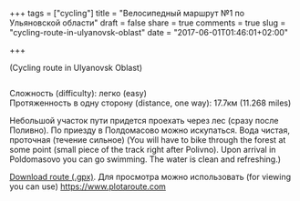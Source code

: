 +++
tags = ["cycling"]
title = "Велосипедный маршрут №1 по Ульяновской области"
draft = false
share = true
comments = true
slug = "cycling-route-in-ulyanovsk-oblast"
date = "2017-06-01T01:46:01+02:00"

+++

(Cycling route in Ulyanovsk Oblast)

<img class="img-rounded" src="/images/posts/2017-06-01-cycling-route-in-ulyanovsk-oblast/poldomasovo.png" alt="" title=""/>

Сложность (difficulty): легко (easy)<br>
Протяженность в одну сторону (distance, one way): 17.7км (11.268 miles)

Небольшой участок пути придется проехать через лес (сразу после Поливно). По
приезду в Полдомасово можно искупаться. Вода чистая, проточная (течение
сильное) (You will have to bike through the forest at some point (small piece
of the track right after Polivno). Upon arrival in Poldomasovo you can go
swimming. The water is clean and refreshing.)

<a download="/data/posts/2017-06-01-cycling-route-in-ulyanovsk-oblast/poldomasovo.gpx" href="/data/posts/2017-06-01-cycling-route-in-ulyanovsk-oblast/poldomasovo.gpx" title="Download route (.gpx)">Download route (.gpx)</a>.
Для просмотра можно использовать (for viewing you can use) https://www.plotaroute.com
